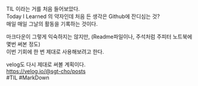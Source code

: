 TIL 이라는 거를 처음 들어보았다.  
Today I Learned 의 약자인데 처음 든 생각은 Github에 잔디심는 것?  
매일 매일 그날의 활동을 기록하는 것이다.

마크다운이 그렇게 익숙하지는 않지만, (Readme파일이나, 주석처럼 주피터 노트북에 몇번 써본 정도)  
이번 기회에 한 번 제대로 사용해보려고 한다.

velog도 다시 제대로 써볼 계획이다.  
https://velog.io/@sgt-cho/posts  
#TIL #MarkDown